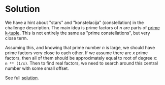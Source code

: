 # Solution

We have a hint about "stars" and "konstelacija" (constellation) in the challenge description. The main idea is prime factors of *n* are parts of [prime k-tuple](https://en.wikipedia.org/wiki/Prime_k-tuple). This is not entirely the same as "prime constellations", but very close term.

Assuming this, and knowing that prime number *n* is large, we should have prime factors very close to each other. If we assume there are *x* prime factors, then all of them should be approximately equal to root of degree x: `n ** (1/x)`. Then to find real factors, we need to search around this central number with some small offset.

See full [solution](solution.py).
